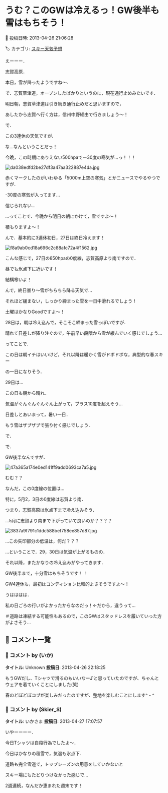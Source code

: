 # うむ？このGWは冷えるっ！GW後半も雪はもちそう！

📅 投稿日時: 2013-04-26 21:06:28

🏷️ カテゴリ: [スキー天気予想](c6554f5c3c106093b511a8daae23757e8.md)

えーーー．


志賀高原．


本日，雪が降ったようですね～．


で．志賀草津道，オープンしたばかりというのに，現在通行止めみたいです．





明日朝，志賀草津道は引き続き通行止めだと思いますので，


あしたから志賀へ行く方は，信州中野経由で行きましょう～！





で．


この3連休の天気ですが．





な…なんということだっ！


今晩，この時期にありえない500hpaでー30度の寒気が…っ！！！




![da038edfd2be27df3a47aa322887e4da.jpg](images/da038edfd2be27df3a47aa322887e4da.jpg)




赤くマークしたのがいわゆる「5000m上空の寒気」とかニュースでやるやつですが．


-30度の寒気が入ってます…


信じられない…





…ってことで．今晩から明日の朝にかけて，雪ですよ～！


積もりますよ～！





んで．基本的に3連休初日，27日は終日冷えます！




![f8a9ab0cd18a696c2c88afc72a4f1562.jpg](images/f8a9ab0cd18a696c2c88afc72a4f1562.jpg)




こんな感じで，27日の850hpaの0度線，志賀高原より南ですので．


昼でも氷点下に近いです！


結構寒いよ！


んで，終日曇り～雪がちらちら降る天気で…


それほど緩まない，しっかり締まった雪を一日中滑れるでしょう！


土曜はかなりGoodですよ～！





28日は，朝は冷え込んで，そこそこ締まった雪っぽいですが．


晴れて日差しが降り注ぐので，午前早い段階から雪が緩んでいく感じでしょう…


ってことで．


この日は朝イチはいいけど，それ以降は暖かく雪がドボドボな，典型的な春スキー


の一日になりそう．





29日は…


この日も朝から晴れ．


気温がぐんぐんぐんぐん上がって，プラス10度を超えそう…


日差しとあいまって，暑い一日．


もう雪はザブザブで張り付く感じでしょう．





で．


で．


GW後半なんですが．




![47a365a174e0ed141ff9add0693ca7a5.jpg](images/47a365a174e0ed141ff9add0693ca7a5.jpg)




むむ？？


なんだ，この0度線の位置は…


特に，5月2，3日の0度線は志賀より南．


つまり，志賀高原は氷点下まで冷え込みそう．


…5月に志賀より南まで下がっていて良いのか？？？？







![3837a9f791c1ddc588bef758ee857d87.jpg](images/3837a9f791c1ddc588bef758ee857d87.jpg)




…この矢印部分の低温は，何だ？？？


…ということで．29，30日は気温が上がるものの．


それ以降，またかなりの冷え込みがやってきます．


GW後半まで，十分雪はもちそうです！！


GW4連休も，最初はコンディション比較的よさそうですよ～！





うはははは．


私の日ごろの行いがよかったからなのだっ！←だから，違うって…





＃道路は凍結する可能性もあるので，このGWはスタッドレスを履いていった方がよさそう…

## 💬 コメント一覧

### 💬 コメント by (いか)
**タイトル**: Unknown
**投稿日**: 2013-04-26 22:18:25

もうGWだし、Tシャツで滑るのもいいなー♪と思っていたのですが、ちゃんとウェアを着ていくことにしました(笑)

春のどぼどぼコブが楽しみだったのですが、整地を楽しむことにします^ - ^

### 💬 コメント by (Skier_S)
**タイトル**: いかさま
**投稿日**: 2013-04-27 17:07:57

いやーーーー．

今日Tシャツは自殺行為でしたよ～．

今日はかなりの積雪で，気温も氷点下．

道路も完全雪道で，トップシーズンの用意をしていかないと

スキー場にもたどりつけなかった感じで…

2週連続，なんだか恵まれた週末です！

